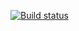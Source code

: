 [![Build status](https://ci.appveyor.com/api/projects/status/j8qk1rtcb9cqj7bx?svg=true)](https://ci.appveyor.com/project/ApelsinkaLU/advanced-2)
